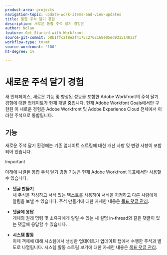 ```yaml
---
product-area: projects
navigation-topic: update-work-items-and-view-updates
title: 통합 주석 달기 경험
description: 새로운 통합 주석 달기 경험은
author: Nolan
feature: Get Started with Workfront
source-git-commit: 58b1ffc2f8e2f4175c2702168e05ed9315140a2f
workflow-type: tm+mt
source-wordcount: '180'
ht-degree: 1%

---
```



# 새로운 주석 달기 경험

새 인터페이스, 새로운 기능 및 향상된 성능을 포함한 Adobe Workfront의 주석 달기 경험에 대한 업데이트가 현재 개발 중입니다. 현재 Adobe Workfont Goals에서만 구현된 이 새로운 경험은 Adobe Workfront 및 Adobe Experience Cloud 전체에서 이러한 주석으로 통합됩니다.

## 기능

새로운 주석 달기 환경에는 기존 업데이트 스트림에 대한 개선 사항 및 변경 사항이 포함되어 있습니다.

>[!IMPORTANT]
>아래에 나열된 통합 주석 달기 경험 기능은 현재 Adobe Workfront 목표에서만 사용할 수 있습니다.

* **댓글 만들기**\
   새 주석을 작성하고 서식 있는 텍스트를 사용하여 서식을 지정하고 다른 사람에게 알림을 보낼 수 있습니다. 주석 만들기에 대한 자세한 내용은 [목표 댓글 관리](/help/quicksilver/workfront-goals/goal-management/manage-goal-comments.md).

* **댓글에 응답**\
   개체의 원래 명령 및 소유자에게 알릴 수 있는 새 설명 in-thread와 같은 댓글이 있는 댓글에 응답할 수 있습니다.

* **시스템 활동**\
   이제 객체에 대해 시스템에서 생성한 업데이트가 업데이트 탭에서 수행한 주석과 별도로 나열됩니다. 시스템 활동 스트림 보기에 대한 자세한 내용은 [목표 댓글 관리](/help/quicksilver/workfront-goals/goal-management/manage-goal-comments.md).

